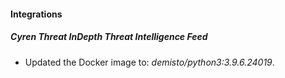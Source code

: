 #### Integrations
##### Cyren Threat InDepth Threat Intelligence Feed
- Updated the Docker image to: *demisto/python3:3.9.6.24019*.
